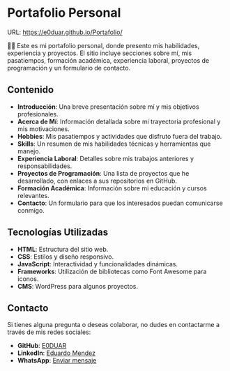 # Portafolio Personal

URL: https://e0duar.github.io/Portafolio/

👨‍💻 Este es mi portafolio personal, donde presento mis habilidades, experiencia y proyectos. El sitio incluye secciones sobre mí, mis pasatiempos, formación académica, experiencia laboral, proyectos de programación y un formulario de contacto.

## Contenido

- **Introducción**: Una breve presentación sobre mí y mis objetivos profesionales.
- **Acerca de Mí**: Información detallada sobre mi trayectoria profesional y mis motivaciones.
- **Hobbies**: Mis pasatiempos y actividades que disfruto fuera del trabajo.
- **Skills**: Un resumen de mis habilidades técnicas y herramientas que manejo.
- **Experiencia Laboral**: Detalles sobre mis trabajos anteriores y responsabilidades.
- **Proyectos de Programación**: Una lista de proyectos que he desarrollado, con enlaces a sus repositorios en GitHub.
- **Formación Académica**: Información sobre mi educación y cursos relevantes.
- **Contacto**: Un formulario para que los interesados puedan comunicarse conmigo.

## Tecnologías Utilizadas

- **HTML**: Estructura del sitio web.
- **CSS**: Estilos y diseño responsivo.
- **JavaScript**: Interactividad y funcionalidades dinámicas.
- **Frameworks**: Utilización de bibliotecas como Font Awesome para iconos.
- **CMS**: WordPress para algunos proyectos.

## Contacto

Si tienes alguna pregunta o deseas colaborar, no dudes en contactarme a través de mis redes sociales:

- **GitHub**: [E0DUAR](https://github.com/E0DUAR)
- **LinkedIn**: [Eduardo Mendez](https://www.linkedin.com/in/eduardo-mendez-it/)
- **WhatsApp**: [Enviar mensaje](https://wa.me/573005904287?text=Hola%20te%20escribo%20desde%20tu%20portafolio%20web%20para%20conocerte%20mejor)
